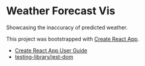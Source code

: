 # Weather Forecast Vis

Showcasing the inaccuracy of predicted weather.


This project was bootstrapped with [Create React App](https://github.com/facebook/create-react-app).

- [Create React App User Guide](https://create-react-app.dev/docs/documentation-intro)
- [testing-library/jest-dom](https://github.com/testing-library/jest-dom)